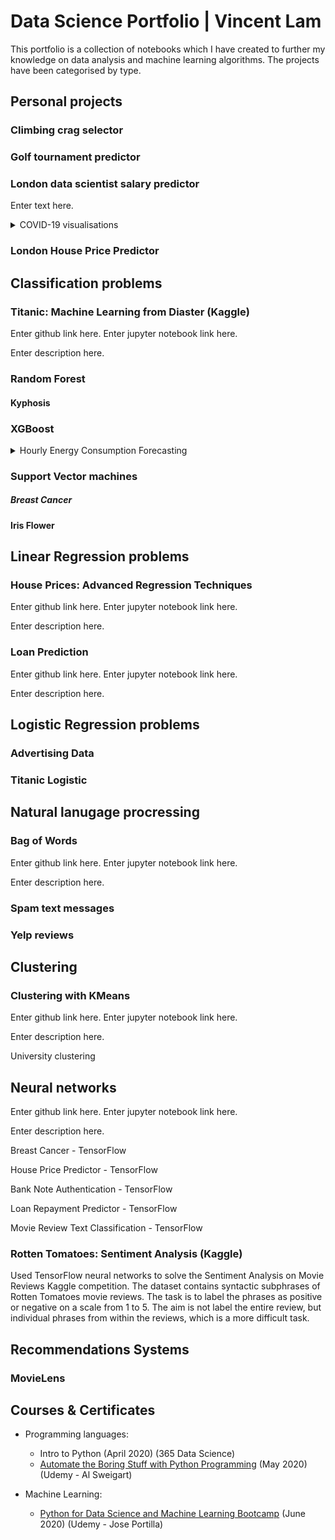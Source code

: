 # Data Science Portfolio | Vincent Lam
This portfolio is a collection of notebooks which I have created to further my knowledge on data analysis and machine learning algorithms. The projects have been categorised by type.

## Personal projects
### Climbing crag selector

### Golf tournament predictor

### London data scientist salary predictor
Enter text here.

<details>
<summary>COVID-19 visualisations</summary>

Interactive visualisations using pltoly library.

</details>

### London House Price Predictor

## Classification problems
### Titanic: Machine Learning from Diaster (Kaggle)
Enter github link here. Enter jupyter notebook link here.

Enter description here.

### Random Forest

#### Kyphosis

### XGBoost
<details>
<summary>Hourly Energy Consumption Forecasting</summary>

Enter findings and summary

</details>

### Support Vector machines

##### Breast Cancer

#### Iris Flower

## Linear Regression problems
### House Prices: Advanced Regression Techniques
Enter github link here. Enter jupyter notebook link here.

Enter description here.

### Loan Prediction
Enter github link here. Enter jupyter notebook link here.

Enter description here.

## Logistic Regression problems
### Advertising Data

### Titanic Logistic


## Natural lanugage procressing
### Bag of Words
Enter github link here. Enter jupyter notebook link here.

Enter description here.

### Spam text messages

### Yelp reviews

## Clustering
### Clustering with KMeans
Enter github link here. Enter jupyter notebook link here.

Enter description here.

University clustering

## Neural networks
Enter github link here. Enter jupyter notebook link here.

Enter description here.

Breast Cancer - TensorFlow

House Price Predictor - TensorFlow

Bank Note Authentication - TensorFlow

Loan Repayment Predictor - TensorFlow

Movie Review Text Classification - TensorFlow


### Rotten Tomatoes: Sentiment Analysis (Kaggle)
Used TensorFlow neural networks to solve the Sentiment Analysis on Movie Reviews Kaggle competition. The dataset contains syntactic subphrases of Rotten Tomatoes movie reviews. The task is to label the phrases as positive or negative on a scale from 1 to 5. The aim is not label the entire review, but individual phrases from within the reviews, which is a more difficult task.

## Recommendations Systems
### MovieLens 

## Courses & Certificates
* Programming languages:
  * Intro to Python (April 2020) (365 Data Science)
  * [Automate the Boring Stuff with Python Programming](https://www.udemy.com/certificate/UC-4dd14984-5141-4d50-8d38-dfe7af4906b1/) (May 2020) (Udemy - Al Sweigart)
  
* Machine Learning:
  * [Python for Data Science and Machine Learning Bootcamp](https://www.udemy.com/certificate/UC-70ca0a85-cd1a-487c-9795-7686a89c1827/) (June 2020) (Udemy - Jose Portilla)
